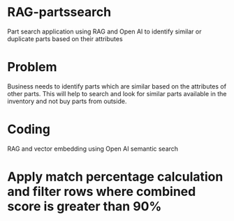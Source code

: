 # RAG-partssearch
Part search application using RAG and Open AI to identify similar or duplicate parts based on their attributes

# Problem
Business needs to identify parts which are similar based on the attributes of other parts. This will help to search and look for similar parts available in the inventory and not buy parts from outside.

# Coding

RAG and vector embedding using Open AI semantic search

# Apply match percentage calculation and filter rows where combined score is greater than 90%

